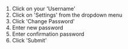1) Click on your 'Username'
2) Click on 'Settings' from the dropdown menu
3) Click 'Change Password'
4) Enter new password
5) Enter confirmation password
6) Click 'Submit'